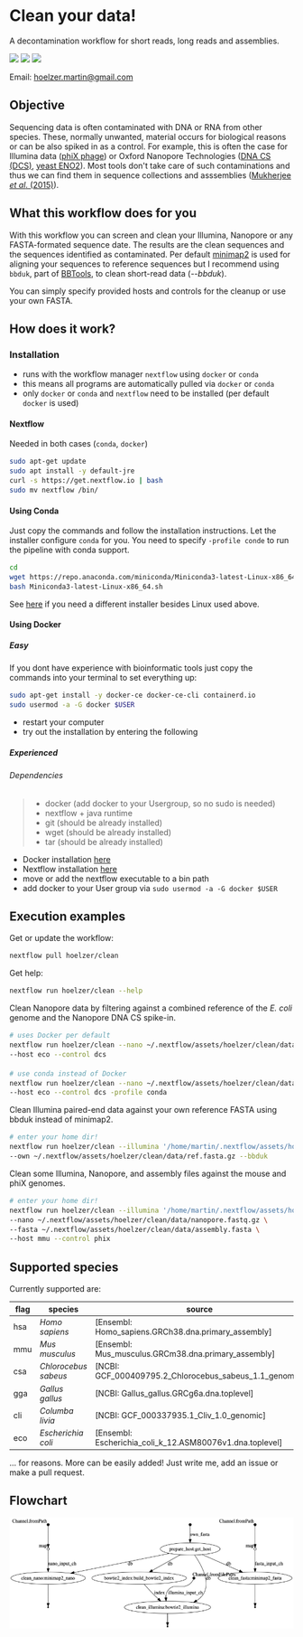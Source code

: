 # Clean your data!

A decontamination workflow for short reads, long reads and assemblies.

![](https://img.shields.io/badge/nextflow-19.10.0-brightgreen)
![](https://img.shields.io/badge/uses-docker-blue.svg)
![](https://img.shields.io/badge/uses-conda-yellow.svg)

Email: hoelzer.martin@gmail.com

## Objective

Sequencing data is often contaminated with DNA or RNA from other species. These, normally unwanted, material occurs for biological reasons or can be also spiked in as a control. For example, this is often the case for Illumina data ([phiX phage](https://environmentalmicrobiome.biomedcentral.com/articles/10.1186/1944-3277-10-18)) or Oxford Nanopore
Technologies ([DNA CS (DCS)](https://assets.ctfassets.net/hkzaxo8a05x5/2IX56YmF5ug0kAQYoAg2Uk/159523e326b1b791e3b842c4791420a6/DNA_CS.txt), [yeast ENO2](https://www.yeastgenome.org/locus/S000001217)). Most tools don't take care of such contaminations and thus we can find them in sequence collections and asssemblies ([Mukherjee _et al_. (2015)](https://environmentalmicrobiome.biomedcentral.com/articles/10.1186/1944-3277-10-18)).

## What this workflow does for you

With this workflow you can screen and clean your Illumina, Nanopore or any FASTA-formated sequence date. The results are the clean sequences and the sequences identified as contaminated.
Per default [minimap2](https://github.com/lh3/minimap2) is used for aligning your sequences to reference sequences but I recommend using `bbduk`, part of [BBTools](https://github.com/BioInfoTools/BBMap), to clean short-read data (_--bbduk_).

You can simply specify provided hosts and controls for the cleanup or use your own FASTA.

## How does it work?

### Installation

* runs with the workflow manager `nextflow` using `docker` or `conda`
* this means all programs are automatically pulled via `docker` or `conda`
* only `docker` or `conda` and `nextflow` need to be installed (per default `docker` is used)

#### Nextflow

Needed in both cases (`conda`, `docker`)

```bash
sudo apt-get update
sudo apt install -y default-jre
curl -s https://get.nextflow.io | bash 
sudo mv nextflow /bin/
```

#### Using Conda

Just copy the commands and follow the installation instructions. Let the installer configure `conda` for you. You need to specify `-profile conde` to run the pipeline with conda support.  

```bash
cd
wget https://repo.anaconda.com/miniconda/Miniconda3-latest-Linux-x86_64.sh
bash Miniconda3-latest-Linux-x86_64.sh
```

See [here](https://docs.conda.io/en/latest/miniconda.html) if you need a different installer besides Linux used above. 

#### Using Docker

##### Easy 

If you dont have experience with bioinformatic tools just copy the commands into your terminal to set everything up:

```bash
sudo apt-get install -y docker-ce docker-ce-cli containerd.io
sudo usermod -a -G docker $USER
```

* restart your computer
* try out the installation by entering the following

##### Experienced

###### Dependencies

>   * docker (add docker to your Usergroup, so no sudo is needed)
>   * nextflow + java runtime
>   * git (should be already installed)
>   * wget (should be already installed)
>   * tar (should be already installed)

* Docker installation [here](https://docs.docker.com/v17.09/engine/installation/linux/docker-ce/ubuntu/#install-docker-ce)
* Nextflow installation [here](https://www.nextflow.io/)
* move or add the nextflow executable to a bin path
* add docker to your User group via `sudo usermod -a -G docker $USER`

## Execution examples

Get or update the workflow:

```bash
nextflow pull hoelzer/clean
```

Get help:

```bash
nextflow run hoelzer/clean --help
```

Clean Nanopore data by filtering against a combined reference of the _E. coli_ genome and the Nanopore DNA CS spike-in.  

```bash
# uses Docker per default
nextflow run hoelzer/clean --nano ~/.nextflow/assets/hoelzer/clean/data/nanopore.fastq.gz \
--host eco --control dcs

# use conda instead of Docker
nextflow run hoelzer/clean --nano ~/.nextflow/assets/hoelzer/clean/data/nanopore.fastq.gz \
--host eco --control dcs -profile conda
```

Clean Illumina paired-end data against your own reference FASTA using bbduk instead of minimap2.

```bash
# enter your home dir!
nextflow run hoelzer/clean --illumina '/home/martin/.nextflow/assets/hoelzer/clean/data/illumina*.R{1,2}.fastq.gz' \
--own ~/.nextflow/assets/hoelzer/clean/data/ref.fasta.gz --bbduk
```

Clean some Illumina, Nanopore, and assembly files against the mouse and phiX genomes.  

```bash
# enter your home dir!
nextflow run hoelzer/clean --illumina '/home/martin/.nextflow/assets/hoelzer/clean/data/illumina*.R{1,2}.fastq.gz' \
--nano ~/.nextflow/assets/hoelzer/clean/data/nanopore.fastq.gz \
--fasta ~/.nextflow/assets/hoelzer/clean/data/assembly.fasta \
--host mmu --control phix
```

## Supported species

Currently supported are:

|flag | species | source|
|-----|---------|-------|
|hsa  | _Homo sapiens_       | [Ensembl: Homo_sapiens.GRCh38.dna.primary_assembly] |
|mmu  | _Mus musculus_       | [Ensembl: Mus_musculus.GRCm38.dna.primary_assembly] |
|csa  | _Chlorocebus sabeus_ | [NCBI: GCF_000409795.2_Chlorocebus_sabeus_1.1_genomic] |
|gga  | _Gallus gallus_      | [NCBI: Gallus_gallus.GRCg6a.dna.toplevel] |
|cli  | _Columba livia_      | [NCBI: GCF_000337935.1_Cliv_1.0_genomic] |
|eco  | _Escherichia coli_   | [Ensembl: Escherichia_coli_k_12.ASM80076v1.dna.toplevel] |

... for reasons. More can be easily added! Just write me, add an issue or make a pull request.

## Flowchart

![chart](figures/dag.png)